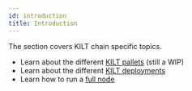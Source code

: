 ```yaml
---
id: introduction
title: Introduction
---
```


The section covers KILT chain specific topics.

* Learn about the different [KILT pallets](./02_pallets/01_did.md) (still a WIP)
* Learn about the different [KILT deployments](./03_deployments.md)
* Learn how to run a [full node](./04_fullnode.md)

